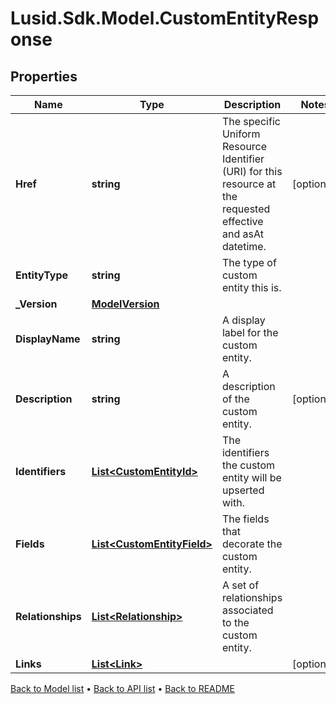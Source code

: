 # Lusid.Sdk.Model.CustomEntityResponse

## Properties

Name | Type | Description | Notes
------------ | ------------- | ------------- | -------------
**Href** | **string** | The specific Uniform Resource Identifier (URI) for this resource at the requested effective and asAt datetime. | [optional] 
**EntityType** | **string** | The type of custom entity this is. | 
**_Version** | [**ModelVersion**](ModelVersion.md) |  | 
**DisplayName** | **string** | A display label for the custom entity. | 
**Description** | **string** | A description of the custom entity. | [optional] 
**Identifiers** | [**List&lt;CustomEntityId&gt;**](CustomEntityId.md) | The identifiers the custom entity will be upserted with. | 
**Fields** | [**List&lt;CustomEntityField&gt;**](CustomEntityField.md) | The fields that decorate the custom entity. | 
**Relationships** | [**List&lt;Relationship&gt;**](Relationship.md) | A set of relationships associated to the custom entity. | 
**Links** | [**List&lt;Link&gt;**](Link.md) |  | [optional] 

[Back to Model list](../README.md#documentation-for-models) &#8226; [Back to API list](../README.md#documentation-for-api-endpoints) &#8226; [Back to README](../README.md)

